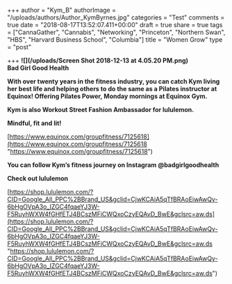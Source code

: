 +++
author = "Kym_B"
authorImage = "/uploads/authors/Author_KymByrnes.jpg"
categories = "Test"
comments = true
date = "2018-08-17T13:52:07.411+00:00"
draft = true
share = true
tags = ["CannaGather", "Cannabis", "Networking", "Princeton", "Northern Swan", "HBS", "Harvard Business School", "Columbia"]
title = "Women Grow"
type = "post"

+++
**![](/uploads/Screen Shot 2018-12-13 at 4.05.20 PM.png)  
Bad Girl Good Health**

**With over twenty years in the fitness industry, you can catch Kym living her best life and helping others to do the same as a Pilates instructor at Equinox! Offering Pilates Power, Monday mornings at Equinox Gym.**

**Kym is also Workout Street Fashion Ambassador for lululemon.**

**Mindful, fit and lit!**

[https://www.equinox.com/groupfitness/7125618](https://www.equinox.com/groupfitness/7125618 "https://www.equinox.com/groupfitness/7125618")

**You can follow Kym’s fitness journey on Instagram @badgirlgoodhealth**

**Check out lululemon**

[https://shop.lululemon.com/?CID=Google_All_PPC%2BBrand_US&gclid=CjwKCAiA5qTfBRAoEiwAwQy-6bHgOVpA3o_IZGC4fqaeYJ3W-F5RuyhWXW4fGHfETJ4BCszMFiCWQxoCzyEQAvD_BwE&gclsrc=aw.ds](https://shop.lululemon.com/?CID=Google_All_PPC%2BBrand_US&gclid=CjwKCAiA5qTfBRAoEiwAwQy-6bHgOVpA3o_IZGC4fqaeYJ3W-F5RuyhWXW4fGHfETJ4BCszMFiCWQxoCzyEQAvD_BwE&gclsrc=aw.ds "https://shop.lululemon.com/?CID=Google_All_PPC%2BBrand_US&gclid=CjwKCAiA5qTfBRAoEiwAwQy-6bHgOVpA3o_IZGC4fqaeYJ3W-F5RuyhWXW4fGHfETJ4BCszMFiCWQxoCzyEQAvD_BwE&gclsrc=aw.ds")